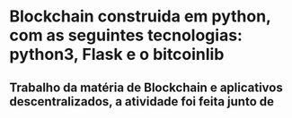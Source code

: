 # Blockchain construida em python, com as seguintes tecnologias: python3, Flask e o bitcoinlib

## Trabalho da matéria de Blockchain e aplicativos descentralizados, a atividade foi feita junto de [](https://github.com/JorbFreire)